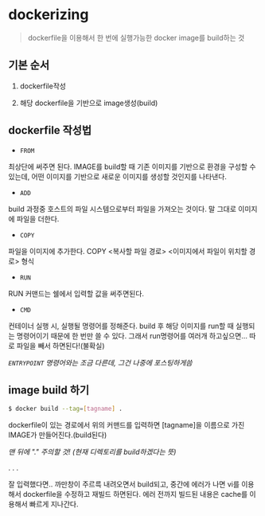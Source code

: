 # dockerizing
> dockerfile을 이용해서 한 번에 실행가능한 docker image를 build하는 것

## 기본 순서
1. dockerfile작성

2. 해당 dockerfile을 기반으로 image생성(build)


## dockerfile 작성법

- `FROM`

최상단에 써주면 된다.
IMAGE를 build할 때 기존 이미지를 기반으로 환경을 구성할 수 있는데,
어떤 이미지를 기반으로 새로운 이미지를 생성할 것인지를 나타낸다. 


- `ADD`

build 과정중 호스트의 파일 시스템으로부터 파일을 가져오는 것이다.
말 그대로 이미지에 파일을 더한다.


- `COPY`

파일을 이미지에 추가한다.
COPY <복사할 파일 경로> <이미지에서 파일이 위치할 경로> 형식


- `RUN`

RUN 커맨드는 쉘에서 입력할 값을 써주면된다.

- `CMD`

컨테이너 실행 시, 실행될 명령어를 정해준다.
build 후 해당 이미지를 run할 때 실행되는 명령어이기 때문에 한 번만 쓸 수 있다.
그래서 run명령어를 여러개 하고싶으면... 따로 파일을 빼서 하면된다!(불확실)

*`ENTRYPOINT` 명령어와는 조금 다른데, 그건 나중에 포스팅하게씀*



## image build 하기
```bash
$ docker build --tag=[tagname] .
``` 
dockerfile이 있는 경로에서 위의 커맨드를 입력하면
[tagname]을 이름으로 가진 IMAGE가 만들어진다.(build된다)

*맨 뒤에 "." 주의할 것! (현재 디렉토리를 build하겠다는 뜻)*

.
.
.

잘 입력했다면..
까만창이 주르륵 내려오면서 build되고,
중간에 에러가 나면 vi를 이용해서 dockerfile을 수정하고 재빌드 하면된다.
에러 전까지 빌드된 내용은 cache를 이용해서 빠르게 지나간다.
